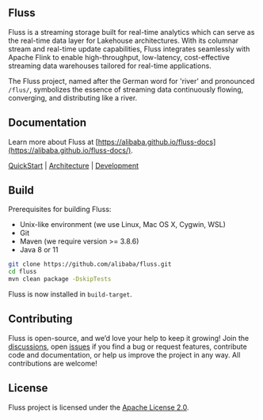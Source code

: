 Fluss
----

Fluss is a streaming storage built for real-time analytics which can serve as the real-time data layer
for Lakehouse architectures. With its columnar stream and real-time update capabilities,
Fluss integrates seamlessly with Apache Flink to enable high-throughput, low-latency, cost-effective
streaming data warehouses tailored for real-time applications.

The Fluss project, named after the German word for 'river' and pronounced `/flus/`,
symbolizes the essence of streaming data continuously flowing, converging, and distributing like a river.

## Documentation

Learn more about Fluss at [https://alibaba.github.io/fluss-docs](https://alibaba.github.io/fluss-docs/).

[QuickStart](https://alibaba.github.io/fluss-docs/docs/quickstart/flink/) | [Architecture](https://alibaba.github.io/fluss-docs/docs/concepts/architecture/) | [Development](https://alibaba.github.io/fluss-docs/docs/dev/ide-setup/)

## Build

Prerequisites for building Fluss:

- Unix-like environment (we use Linux, Mac OS X, Cygwin, WSL)
- Git
- Maven (we require version >= 3.8.6)
- Java 8 or 11

```bash
git clone https://github.com/alibaba/fluss.git
cd fluss
mvn clean package -DskipTests
```

Fluss is now installed in `build-target`.

## Contributing

Fluss is open-source, and we’d love your help to keep it growing! Join the [discussions](https://github.com/alibaba/fluss/discussions),
open [issues](https://github.com/alibaba/fluss/issues) if you find a bug or request features, contribute code and documentation,
 or help us improve the project in any way. All contributions are welcome!

## License

Fluss project is licensed under the [Apache License 2.0](https://github.com/alibaba/fluss/blob/main/LICENSE).

